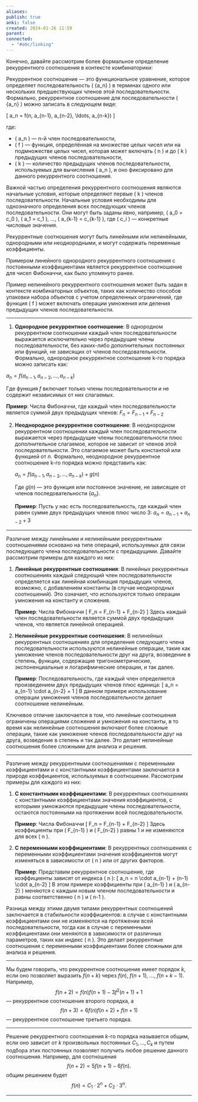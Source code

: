 ```yaml
---
aliases: 
publish: true
anki: false
created: 2024-01-26 11:59
parent: 
connected:
  - "#обс/linking"
---
```


Конечно, давайте рассмотрим более формальное определение рекуррентного соотношения в контексте комбинаторики:

Рекуррентное соотношение — это функциональное уравнение, которое определяет последовательность \( \{a_n\} \) в терминах одного или нескольких предшествующих членов этой последовательности. Формально, рекуррентное соотношение для последовательности \( \{a_n\} \) можно записать в следующем виде:

\[ a_n = f(n, a_{n-1}, a_{n-2}, \ldots, a_{n-k}) \]

где:
- \( a_n \) — n-й член последовательности,
- \( f \) — функция, определённая на множестве целых чисел или на подмножестве целых чисел, которая может включать \( n \) и до \( k \) предыдущих членов последовательности,
- \( k \) — количество предыдущих членов последовательности, используемых для вычисления \( a_n \), и оно фиксировано для данного рекуррентного соотношения.

Важной частью определения рекуррентного соотношения являются начальные условия, которые определяют первые \( k \) членов последовательности. Начальные условия необходимы для однозначного определения всех последующих членов последовательности. Они могут быть заданы явно, например, \( a_0 = c_0 \), \( a_1 = c_1 \), ..., \( a_{k-1} = c_{k-1} \), где \( c_i \) — конкретные числовые значения.

Рекуррентные соотношения могут быть линейными или нелинейными, однородными или неоднородными, и могут содержать переменные коэффициенты. 

Примером линейного однородного рекуррентного соотношения с постоянными коэффициентами является рекуррентное соотношение для чисел Фибоначчи, как было упомянуто ранее. 

Пример нелинейного рекуррентного соотношения может быть задан в контексте комбинаторных объектов, таких как количество способов упаковки набора объектов с учетом определенных ограничений, где функция \( f \) может включать операции умножения или деления предыдущих членов последовательности.

---

1. **Однородное рекуррентное соотношение**: В однородном рекуррентном соотношении каждый член последовательности выражается исключительно через предыдущие члены последовательности, без каких-либо дополнительных постоянных или функций, не зависящих от членов последовательности. Формально, однородное рекуррентное соотношение k-го порядка можно записать как:

$a_n = f(a_{n-1}, a_{n-2}, \ldots, a_{n-k})$

   Где функция $f$ включает только члены последовательности и не содержит независимых от них слагаемых.

   **Пример**: Числа Фибоначчи, где каждый член последовательности является суммой двух предыдущих членов:
   $F_n = F_{n-1} + F_{n-2}$

2. **Неоднородное рекуррентное соотношение**: В неоднородном рекуррентном соотношении каждый член последовательности выражается через предыдущие члены последовательности плюс дополнительное слагаемое, которое не зависит от членов этой последовательности. Это слагаемое может быть константой или функцией от $n$. Формально, неоднородное рекуррентное соотношение k-го порядка можно представить как:

   $a_n = f(a_{n-1}, a_{n-2}, \ldots, a_{n-k}) + g(n)$

   Где $g(n)$ — это функция или постоянное значение, не зависящее от членов последовательности $\{a_n\}$.

   **Пример**: Пусть у нас есть последовательность, где каждый член равен сумме двух предыдущих членов плюс число 3:
   $a_n = a_{n-1} + a_{n-2} + 3$


---


Различие между линейными и нелинейными рекуррентными соотношениями основано на типе операций, используемых для связи последующего члена последовательности с предыдущими. Давайте рассмотрим примеры для каждого из них:

1. **Линейные рекуррентные соотношения**: В линейных рекуррентных соотношениях каждый следующий член последовательности определяется как линейная комбинация предыдущих членов, возможно, с добавлением константы (в случае неоднородных соотношений). Это означает, что используются только операции умножения на константу и сложения. 

   **Пример**: Числа Фибоначчи
   \[ F_n = F_{n-1} + F_{n-2} \]
   Здесь каждый член последовательности является суммой двух предыдущих членов, что является линейной операцией.

2. **Нелинейные рекуррентные соотношения**: В нелинейных рекуррентных соотношениях для определения следующего члена последовательности используются нелинейные операции, такие как умножение членов последовательности друг на друга, возведение в степень, функции, содержащие тригонометрические, экспоненциальные и логарифмические операции, и так далее.

   **Пример**: Последовательность, где каждый член определяется произведением двух предыдущих членов плюс единица:
   \[ a_n = a_{n-1} \cdot a_{n-2} + 1 \]
   В данном примере использование операции умножения членов последовательности делает соотношение нелинейным.

Ключевое отличие заключается в том, что линейные соотношения ограничены операциями сложения и умножения на константы, в то время как нелинейные соотношения включают более сложные операции, такие как умножение членов последовательности друг на друга, возведение в степень и так далее. Это делает нелинейные соотношения более сложными для анализа и решения.

---

Различие между рекуррентными соотношениями с переменными коэффициентами и с константными коэффициентами заключается в природе коэффициентов, используемых в соотношении. Рассмотрим примеры для каждого из них:

1. **С константными коэффициентами**: В рекуррентных соотношениях с константными коэффициентами значения коэффициентов, с которыми умножаются предыдущие члены последовательности, остаются постоянными на протяжении всей последовательности.

   **Пример**: Числа Фибоначчи
   \[ F_n = F_{n-1} + F_{n-2} \]
   Здесь коэффициенты при \( F_{n-1} \) и \( F_{n-2} \) равны 1 и не изменяются для всех \( n \).

2. **С переменными коэффициентами**: В рекуррентных соотношениях с переменными коэффициентами значения коэффициентов могут изменяться в зависимости от \( n \) или от других факторов.

   **Пример**: Представим рекуррентное соотношение, где коэффициенты зависят от индекса \( n \):
   \[ a_n = n \cdot a_{n-1} + (n-1) \cdot a_{n-2} \]
   В этом примере коэффициенты при \( a_{n-1} \) и \( a_{n-2} \) меняются с каждым новым членом последовательности и равны соответственно \( n \) и \( n-1 \).

Разница между этими двумя типами рекуррентных соотношений заключается в стабильности коэффициентов: в случае с константными коэффициентами они не изменяются на протяжении всей последовательности, тогда как в случае с переменными коэффициентами они меняются в зависимости от различных параметров, таких как индекс \( n \). Это делает рекуррентные соотношения с переменными коэффициентами более сложными для анализа и решения.


---

Мы будем говорить, что рекуррентное соотношение имеет порядок $k$, если оно позволяет выразить $f(n + k)$ через $f(n)$, $f(n + 1)$, ..., $f(n + k - 1)$. Например,
$$f(n + 2) = f(n)f(n + 1) - 3f^2(n + 1) + 1$$
— рекуррентное соотношение второго порядка, а
$$f(n + 3) = 6f(n)f(n + 2) + f(n + 1)$$
— рекуррентное соотношение третьего порядка.



---

Решение рекуррентного соотношения $k$-го порядка называется общим, если оно зависит от $k$ произвольных постоянных $C_1, \ldots, C_k$ и путем подбора этих постоянных позволяет получить любое решение данного соотношения. Например, для соотношения
$$f(n + 2) = 5f(n + 1) - 6f(n).$$
общим решением будет
$$f(n) = C_1 \cdot 2^n + C_2 \cdot 3^n.$$

---







